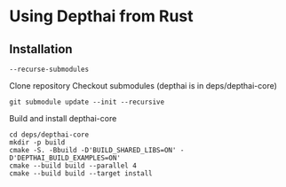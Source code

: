 # Using Depthai from Rust

## Installation

```
--recurse-submodules
```

Clone repository
Checkout submodules (depthai is in deps/depthai-core)
```
git submodule update --init --recursive
```

Build and install depthai-core

```
cd deps/depthai-core
mkdir -p build
cmake -S. -Bbuild -D'BUILD_SHARED_LIBS=ON' -D'DEPTHAI_BUILD_EXAMPLES=ON'
cmake --build build --parallel 4
cmake --build build --target install
```

